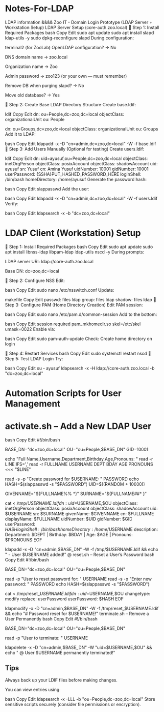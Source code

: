 # Notes-For-LDAP
LDAP information 
&&&& Zoo IT - Domain Login Prototype (LDAP Server + Workstation Setup)
LDAP Server Setup (core-auth.zoo.local)
🔹 Step 1: Install Required Packages
bash
Copy
Edit
sudo apt update
sudo apt install slapd ldap-utils -y
sudo dpkg-reconfigure slapd
During configuration:

terminal2 (for ZooLab)  OpenLDAP configuration? → No

DNS domain name → zoo.local

Organization name → Zoo

Admin password → zoo123 (or your own — must remember)

Remove DB when purging slapd? → No

Move old database? → Yes

🔹 Step 2: Create Base LDAP Directory Structure
Create base.ldif:

ldif
Copy
Edit
dn: ou=People,dc=zoo,dc=local
objectClass: organizationalUnit
ou: People

dn: ou=Groups,dc=zoo,dc=local
objectClass: organizationalUnit
ou: Groups
Add it to LDAP:

bash
Copy
Edit
ldapadd -x -D "cn=admin,dc=zoo,dc=local" -W -f base.ldif
🔹 Step 3: Add Users Manually (Optional for testing)
Create users.ldif:

ldif
Copy
Edit
dn: uid=ayusuf,ou=People,dc=zoo,dc=local
objectClass: inetOrgPerson
objectClass: posixAccount
objectClass: shadowAccount
uid: ayusuf
sn: Yusuf
cn: Amina Yusuf
uidNumber: 10001
gidNumber: 10001
userPassword: {SSHA}PUT_HASHED_PASSWORD_HERE
loginShell: /bin/bash
homeDirectory: /home/ayusuf
Generate the password hash:

bash
Copy
Edit
slappasswd
Add the user:

bash
Copy
Edit
ldapadd -x -D "cn=admin,dc=zoo,dc=local" -W -f users.ldif
Verify:

bash
Copy
Edit
ldapsearch -x -b "dc=zoo,dc=local"
# LDAP Client (Workstation) Setup
🔹 Step 1: Install Required Packages
bash
Copy
Edit
sudo apt update
sudo apt install libnss-ldap libpam-ldap ldap-utils nscd -y
During prompts:

LDAP server URI: ldap://core-auth.zoo.local

Base DN: dc=zoo,dc=local

🔹 Step 2: Configure NSS
Edit:

bash
Copy
Edit
sudo nano /etc/nsswitch.conf
Update:

makefile
Copy
Edit
passwd:         files ldap
group:          files ldap
shadow:         files ldap
🔹 Step 3: Configure PAM (Home Directory Creation)
Edit PAM session:

bash
Copy
Edit
sudo nano /etc/pam.d/common-session
Add to the bottom:

bash
Copy
Edit
session required pam_mkhomedir.so skel=/etc/skel umask=0022
Enable via:

bash
Copy
Edit
sudo pam-auth-update
Check: Create home directory on login

🔹 Step 4: Restart Services
bash
Copy
Edit
sudo systemctl restart nscd
🔹 Step 5: Test LDAP Login
Try:

bash
Copy
Edit
su - ayusuf
ldapsearch -x -H ldap://core-auth.zoo.local -b "dc=zoo,dc=local"
# Automation Scripts for User Management
# activate.sh – Add a New LDAP User
bash
Copy
Edit
#!/bin/bash

BASE_DN="dc=zoo,dc=local"
OU="ou=People,$BASE_DN"
GID=10001

echo "Full Name,Username,Department,Birthday,Age,Pronouns: "
read -r LINE
IFS=',' read -r FULLNAME USERNAME DEPT BDAY AGE PRONOUNS <<< "$LINE"

read -s -p "Create password for $USERNAME: " PASSWORD
echo
HASH=$(slappasswd -s "$PASSWORD")
UID=$((RANDOM + 10000))

GIVENNAME="${FULLNAME%% *}"
SURNAME="${FULLNAME##* }"

cat <<EOF > /tmp/$USERNAME.ldif
dn: uid=$USERNAME,$OU
objectClass: inetOrgPerson
objectClass: posixAccount
objectClass: shadowAccount
uid: $USERNAME
sn: $SURNAME
givenName: $GIVENNAME
cn: $FULLNAME
displayName: $FULLNAME
uidNumber: $UID
gidNumber: $GID
userPassword: $HASH
loginShell: /bin/bash
homeDirectory: /home/$USERNAME
description: Department: $DEPT | Birthday: $BDAY | Age: $AGE | Pronouns: $PRONOUNS
EOF

ldapadd -x -D "cn=admin,$BASE_DN" -W -f /tmp/$USERNAME.ldif && echo " -  User $USERNAME added!"
@ reset.sh – Reset a User’s Password
bash
Copy
Edit
#!/bin/bash

BASE_DN="dc=zoo,dc=local"
OU="ou=People,$BASE_DN"

read -p "User to reset password for: " USERNAME
read -s -p "Enter new password: " PASSWORD
echo
HASH=$(slappasswd -s "$PASSWORD")

cat <<EOF > /tmp/reset_$USERNAME.ldif
dn: uid=$USERNAME,$OU
changetype: modify
replace: userPassword
userPassword: $HASH
EOF

ldapmodify -x -D "cn=admin,$BASE_DN" -W -f /tmp/reset_$USERNAME.ldif && echo "#  Password reset for $USERNAME!"
 terminate.sh – Remove a User Permanently
bash
Copy
Edit
#!/bin/bash

BASE_DN="dc=zoo,dc=local"
OU="ou=People,$BASE_DN"

read -p "User to terminate: " USERNAME

ldapdelete -x -D "cn=admin,$BASE_DN" -W "uid=$USERNAME,$OU" && echo " @ User $USERNAME permanently terminated!"
## Tips
Always back up your LDIF files before making changes.

You can view entries using:

bash
Copy
Edit
ldapsearch -x -LLL -b "ou=People,dc=zoo,dc=local"
Store sensitive scripts securely (consider file permissions or encryption).

